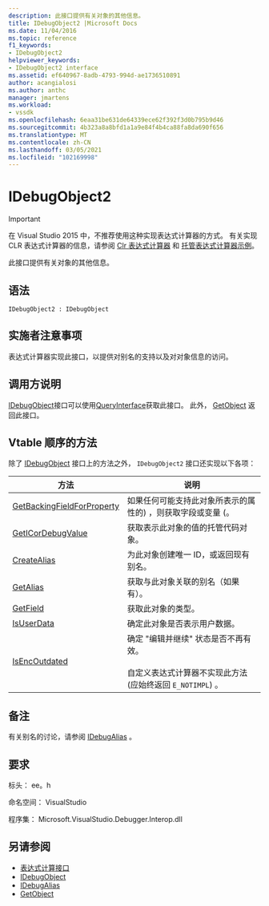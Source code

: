 ```yaml
---
description: 此接口提供有关对象的其他信息。
title: IDebugObject2 |Microsoft Docs
ms.date: 11/04/2016
ms.topic: reference
f1_keywords:
- IDebugObject2
helpviewer_keywords:
- IDebugObject2 interface
ms.assetid: ef640967-8adb-4793-994d-ae1736510891
author: acangialosi
ms.author: anthc
manager: jmartens
ms.workload:
- vssdk
ms.openlocfilehash: 6eaa31be631de64339ece62f392f3d0b795b9d46
ms.sourcegitcommit: 4b323a8a8bfd1a1a9e84f4b4ca88fa8da690f656
ms.translationtype: MT
ms.contentlocale: zh-CN
ms.lasthandoff: 03/05/2021
ms.locfileid: "102169998"
---
```

# <a name="idebugobject2"></a>IDebugObject2
> [!IMPORTANT]
> 在 Visual Studio 2015 中，不推荐使用这种实现表达式计算器的方式。 有关实现 CLR 表达式计算器的信息，请参阅 [Clr 表达式计算器](https://github.com/Microsoft/ConcordExtensibilitySamples/wiki/CLR-Expression-Evaluators) 和 [托管表达式计算器示例](https://github.com/Microsoft/ConcordExtensibilitySamples/wiki/Managed-Expression-Evaluator-Sample)。

 此接口提供有关对象的其他信息。

## <a name="syntax"></a>语法

```
IDebugObject2 : IDebugObject
```

## <a name="notes-for-implementers"></a>实施者注意事项
 表达式计算器实现此接口，以提供对别名的支持以及对对象信息的访问。

## <a name="notes-for-callers"></a>调用方说明
 [IDebugObject](../../../extensibility/debugger/reference/idebugobject.md)接口可以使用[QueryInterface](/cpp/atl/queryinterface)获取此接口。 此外， [GetObject](../../../extensibility/debugger/reference/idebugalias-getobject.md) 返回此接口。

## <a name="methods-in-vtable-order"></a>Vtable 顺序的方法
 除了 [IDebugObject](../../../extensibility/debugger/reference/idebugobject.md) 接口上的方法之外， `IDebugObject2` 接口还实现以下各项：

|方法|说明|
|------------|-----------------|
|[GetBackingFieldForProperty](../../../extensibility/debugger/reference/idebugobject2-getbackingfieldforproperty.md)|如果任何可能支持此对象所表示的属性的) ，则获取字段或变量 (。|
|[GetICorDebugValue](../../../extensibility/debugger/reference/idebugobject2-geticordebugvalue.md)|获取表示此对象的值的托管代码对象。|
|[CreateAlias](../../../extensibility/debugger/reference/idebugobject2-createalias.md)|为此对象创建唯一 ID，或返回现有别名。|
|[GetAlias](../../../extensibility/debugger/reference/idebugobject2-getalias.md)|获取与此对象关联的别名（如果有）。|
|[GetField](../../../extensibility/debugger/reference/idebugobject2-getfield.md)|获取此对象的类型。|
|[IsUserData](../../../extensibility/debugger/reference/idebugobject2-isuserdata.md)|确定此对象是否表示用户数据。|
|[IsEncOutdated](../../../extensibility/debugger/reference/idebugobject2-isencoutdated.md)|确定 "编辑并继续" 状态是否不再有效。<br /><br /> 自定义表达式计算器不实现此方法 (应始终返回 `E_NOTIMPL`) 。|

## <a name="remarks"></a>备注
 有关别名的讨论，请参阅 [IDebugAlias](../../../extensibility/debugger/reference/idebugalias.md) 。

## <a name="requirements"></a>要求
 标头： ee。h

 命名空间： VisualStudio

 程序集： Microsoft.VisualStudio.Debugger.Interop.dll

## <a name="see-also"></a>另请参阅
- [表达式计算接口](../../../extensibility/debugger/reference/expression-evaluation-interfaces.md)
- [IDebugObject](../../../extensibility/debugger/reference/idebugobject.md)
- [IDebugAlias](../../../extensibility/debugger/reference/idebugalias.md)
- [GetObject](../../../extensibility/debugger/reference/idebugalias-getobject.md)
